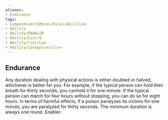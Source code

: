 ```yaml
---
aliases:
- Endurance
tags:
- Compendium/CSRD/en/Rules/Abilities
- Ability
- Ability/ENABLER
- Ability/Cost/0
- Ability/Tier/Low
- Ability/Categories/Cure
---
```


  
## Endurance  
Any duration dealing with physical actions is either doubled or halved, whichever is better for you. For example, if the typical person can hold their breath for thirty seconds, you canhold it for one minute. If the typical person can march for four hours without stopping, you can do so for eight hours. In terms of harmful effects, if a poison paralyzes its victims for one minute, you are paralyzed for thirty seconds. The minimum duration is always one round. Enabler.